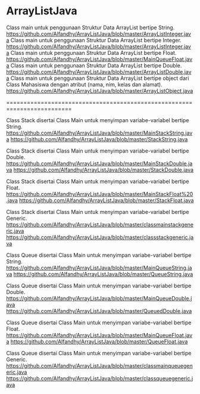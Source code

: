 # ArrayListJava
Class main untuk penggunaan Struktur Data ArrayList bertipe String.
https://github.com/Alfandhy/ArrayListJava/blob/master/ArrayListInteger.java
Class main untuk penggunaan Struktur Data ArrayList bertipe Integer.
https://github.com/Alfandhy/ArrayListJava/blob/master/ArrayListInteger.java
Class main untuk penggunaan Struktur Data ArrayList bertipe Float.
https://github.com/Alfandhy/ArrayListJava/blob/master/MainQueueFloat.java
Class main untuk penggunaan Struktur Data ArrayList bertipe Double.
https://github.com/Alfandhy/ArrayListJava/blob/master/ArrayListDouble.java
Class main untuk penggunaan Struktur Data ArrayList bertipe object dari Class Mahasiswa dengan atribut (nama, nim, kelas dan alamat).
https://github.com/Alfandhy/ArrayListJava/blob/master/ArrayListObject.java

=========================================================================

Class Stack disertai Class Main untuk menyimpan variabe-variabel bertipe String.
https://github.com/Alfandhy/ArrayListJava/blob/master/MainStackString.java
https://github.com/Alfandhy/ArrayListJava/blob/master/StackString.java

Class Stack disertai Class Main untuk menyimpan variabe-variabel bertipe Double.
https://github.com/Alfandhy/ArrayListJava/blob/master/MainStackDouble.java
https://github.com/Alfandhy/ArrayListJava/blob/master/StackDouble.java

Class Stack disertai Class Main untuk menyimpan variabe-variabel bertipe Float.
https://github.com/Alfandhy/ArrayListJava/blob/master/MainStackFloat%20.java
https://github.com/Alfandhy/ArrayListJava/blob/master/StackFloat.java

Class Stack disertai Class Main untuk menyimpan variabe-variabel bertipe Generic.
https://github.com/Alfandhy/ArrayListJava/blob/master/classmainstackgeneric.java
https://github.com/Alfandhy/ArrayListJava/blob/master/classstackgeneric.java

Class Queue disertai Class Main untuk menyimpan variabe-variabel bertipe String.
https://github.com/Alfandhy/ArrayListJava/blob/master/MainQueueString.java
https://github.com/Alfandhy/ArrayListJava/blob/master/QueueString.java

Class Queue disertai Class Main untuk menyimpan variabe-variabel bertipe Double.
https://github.com/Alfandhy/ArrayListJava/blob/master/MainQueueDouble.java
https://github.com/Alfandhy/ArrayListJava/blob/master/QueuedDouble.java

Class Queue disertai Class Main untuk menyimpan variabe-variabel bertipe Float.
https://github.com/Alfandhy/ArrayListJava/blob/master/MainQueueFloat.java
https://github.com/Alfandhy/ArrayListJava/blob/master/QueueFloat.java

Class Queue disertai Class Main untuk menyimpan variabe-variabel bertipe Generic.
https://github.com/Alfandhy/ArrayListJava/blob/master/classmainqueuegeneric.java
https://github.com/Alfandhy/ArrayListJava/blob/master/classqueuegeneric.java
